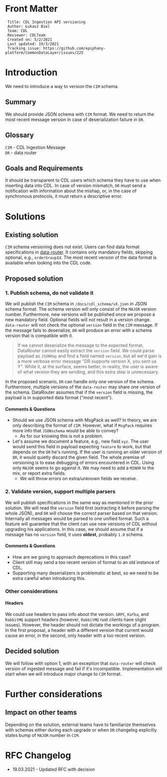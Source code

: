# Front Matter

```
 Title: CDL Ingestion API versioning
 Author: Łukasz Biel
 Team: CDL
 Reviewer: CDLTeam
 Created on: 5/2/2021
 Last updated: 19/3/2021
 Tracking issue: https://github.com/epiphany-platform/CommonDataLayer/issues/225
```

# Introduction

We need to introduce a way to version the `CIM` schema.

## Summary

We should provide JSON schema with `CIM` format.
We need to return the most recent message version in case of deserialization failure in `DR`.

## Glossary

`CIM` - CDL Ingestion Message \
`DR` - data router

## Goals and Requirements

It should be transparent to CDL users which schema they have to use when inserting data into CDL.
In case of version mismatch, `DR` must send a notification with information about the mishap, or,
in the case of synchronous protocols, it must return a descriptive error.

# Solutions

## Existing solution

`CIM` schema versioning does not exist.
Users can find data format specifications in [data-router][data-router-readme].
It contains only mandatory fields, skipping optional, e.g., `orderGroupId`.
The most recent version of the data format is available when looking into the CDL code.

## Proposed solution

### 1. Publish schema, do not validate it

We will publish the `CIM` schema in `/docs/cdl_schema/vX.json` in JSON schema format.
The schema version will only consist of the `MAJOR` version number.
Furthermore, new versions will be published once we propose a new mandatory field.
Optional fields will not result in a version change.
`data-router` will not check the optional `version` field in the `CIM` message.
If the message fails to deserialize, `DR` will produce an error with a schema version that is compatible with it.

> If we cannot deserialize the message to the expected format, DataRouter cannot easily extract the `version` field.
We could parse payload as `JSONMap` and find a field named `version`, but all we'd gain is a more verbose error
message "DR supports version X, you sent us Y". While it, at the surface, seems better, in reality,
the user is aware of what version they are sending, and this extra step is unnecessary.

In the proposed scenario, `DR` can handle only one version of the schema.
Furthermore, multiple versions of the `data-router` may share one version of the schema.
DataRouter assumes that if the `version` field is missing, the payload is in supported data format ("most recent").

#### Comments & Questions

* Should we use JSON schema with MsgPack as well? In theory, we are only describing the format of `CIM`.
  However, what if `MsgPack` requires more info that `JSONschema` would be able to convey?
  * As for our knowing this is not a problem.
* Let's assume we document a feature, e.g., new field `xyz`.
  The user would send this field in payload expecting `feature` to work, but that depends on the `DR` he's running.
  If the user is running an older version of `DR`, it would quietly discard the given field.
  The whole premise of versioning is to ease debugging of errors encountered in CDL.
  Using only `MAJOR` seems to go against it. We may need to add a `MINOR` to the mix, or report extra fields.
  * We will throw errors on extra/unknown fields we receive.

### 2. Validate version, support multiple parsers

We will publish specifications in the same way as mentioned in the prior solution.
We will read the `version` field first (extracting it before parsing the whole JSON), and `DR` will choose the correct parser based on that version.
Internally all messages would be parsed to one unified format.
Such a feature will guarantee that the client can use new versions of CDL without upgrading his applications.
In this case, we should assume that if a message has no `version` field, it uses **oldest**, probably `1.0` schema.

#### Comments & Questions
* How are we going to approach deprecations in this case?
* Client still may send a too recent version of format to an old instance of CDL.
* Supporting many deserializers is problematic at best, so we need to be extra careful when introducing this.

### Other considerations

#### Headers
We could use headers to pass info about the version.
`GRPC`, `Kafka`, and `RabbitMQ` support headers (however, `RabbitMQ` rust clients have slight issues).
However, the header should not dictate the workings of a program. In the first proposal,
a header with a different version that current would cause an error,
in the second, only header with a too recent version.

## Decided solution

We will follow with option 1, with an exception that `data-router` will check version of ingested message and fail if it's incompatible.
Implementation will start when we will introduce major change to `CIM` format.

# Further considerations
## Impact on other teams
Depending on the solution, external teams have to familiarize themselves with schemas either
during each upgrade or when `DR` changelog explicitly states bump of `MAJOR` number in `CIM`.

# RFC Changelog

* 19.03.2021 - Updated RFC with decision

[data-router-readme]: ../architecture/data_router.md
